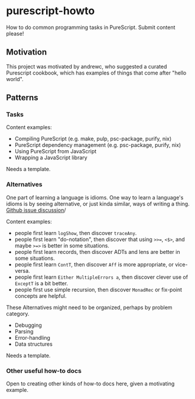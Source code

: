 # purescript-howto

How to do common programming tasks in PureScript. Submit content please!

## Motivation

This project was motivated by andrewc, who suggested a curated Purescript cookbook, which has examples of things that come after "hello world".

## Patterns

### Tasks

Content examples:

- Compiling PureScript (e.g. make, pulp, psc-package, purify, nix)
- PureScript dependency management (e.g. psc-package, purify, nix)
- Using PureScript from JavaScript
- Wrapping a JavaScript library

Needs a template.

### Alternatives

One part of learning a language is idioms. One way to learn a language's idioms is by seeing alternative, or just kinda similar, ways of writing a thing. [Github issue discussion](https://github.com/purescript/documentation/issues/85)/

Content examples:

- people first learn `logShow`, then discover `traceAny`.
- people first learn "do-notation", then discover that using `>>=`, `<$>`, and maybe `>=>` is better in some situations.
- people first learn records, then discover ADTs and lens are better in some situations.
- people first learn `ContT`, then discover `Aff` is more appropriate, or vice-versa.
- people first learn `Either MultipleErrors a`, then discover clever use of `ExceptT` is a bit better.
- people first use simple recursion, then discover `MonadRec` or fix-point concepts are helpful.

These Alternatives might need to be organized, perhaps by problem category.

- Debugging
- Parsing
- Error-handling
- Data structures

Needs a template.

### Other useful how-to docs

Open to creating other kinds of how-to docs here, given a motivating example.
